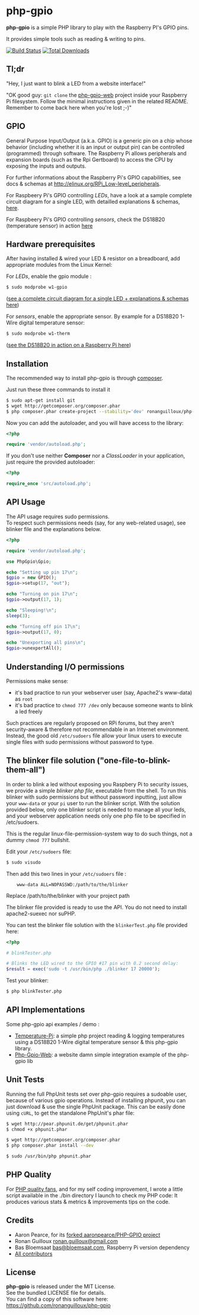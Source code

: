 php-gpio
========


**php-gpio** is a simple PHP library to play with the Raspberry PI's GPIO pins.

It provides simple tools such as reading & writing to pins.

[![Build Status](https://secure.travis-ci.org/ronanguilloux/php-gpio.png?branch=master)](http://travis-ci.org/ronanguilloux/php-gpio)
[![Total Downloads](https://poser.pugx.org/ronanguilloux/php-gpio/downloads.png)](https://packagist.org/packages/ronanguilloux/php-gpio)

Tl;dr
-----

"Hey, I just want to blink a LED from a website interface!"

"OK good guy: `git clone` the [php-gpio-web](https://github.com/ronanguilloux/php-gpio-web) project inside your Raspberry Pi filesystem. 
Follow the minimal instructions given in the related README. Remember to come back here when you're lost ;-)"


GPIO
----

General Purpose Input/Output (a.k.a. GPIO) is a generic pin on a chip whose behavior
(including whether it is an input or output pin) can be controlled (programmed) through software.
The Raspberry Pi allows peripherals and expansion boards (such as the Rpi Gertboard)
to access the CPU by exposing the inputs and outputs.

For further informations about the Raspberry Pi's GPIO capabilities, see docs & schemas at http://elinux.org/RPi_Low-level_peripherals.

For Raspbeery Pi's GPIO controlling *LEDs*, have a look at a sample complete circuit diagram for a single LED,
with detailled explanations & schemas, [here](https://projects.drogon.net/raspberry-pi/gpio-examples/tux-crossing/gpio-examples-1-a-single-led/).

For Raspbeery Pi's GPIO controlling *sensors*, check the DS18B20 (temperature sensor) in action [here](https://github.com/ronanguilloux/temperature-pi)


Hardware prerequisites
----------------------

After having installed & wired your LED & resistor on a breadboard, 
add appropriate modules from the Linux Kernel:

For *LEDs*, enable the gpio module :

``` bash
$ sudo modprobe w1-gpio
```

([see a complete circuit diagram for a single LED + explanations & schemas here](https://projects.drogon.net/raspberry-pi/gpio-examples/tux-crossing/gpio-examples-1-a-single-led/))

For *sensors*, enable the appropriate sensor.
By example for a DS18B20 1-Wire digital temperature sensor:

``` bash
$ sudo modprobe w1-therm
```

([see the DS18B20 in action on a Raspberry Pi here](https://github.com/ronanguilloux/temperature-pi))

Installation
------------

The recommended way to install php-gpio is through [composer](http://getcomposer.org).

Just run these three commands to install it

``` bash
$ sudo apt-get install git
$ wget http://getcomposer.org/composer.phar
$ php composer.phar create-project --stability='dev' ronanguilloux/php-gpio intoYourPath
```

Now you can add the autoloader, and you will have access to the library:

``` php
<?php

require 'vendor/autoload.php';
```

If you don't use neither **Composer** nor a _ClassLoader_ in your application, just require the provided autoloader:

``` php
<?php

require_once 'src/autoload.php';
```


API Usage
---------

The API usage requires sudo permissions.  
To respect such permissions needs (say, for any web-related usage), see blinker file and the explanations below.

``` php
<?php

require 'vendor/autoload.php';

use PhpGpio\Gpio;

echo "Setting up pin 17\n";
$gpio = new GPIO();
$gpio->setup(17, "out");

echo "Turning on pin 17\n";
$gpio->output(17, 1);

echo "Sleeping!\n";
sleep(3);

echo "Turning off pin 17\n";
$gpio->output(17, 0);

echo "Unexporting all pins\n";
$gpio->unexportAll();
```


Understanding I/O permissions
-----------------------------

Permissions make sense:
* it's bad practice to run your webserver user (say, Apache2's www-data) as `root`
* it's bad practice to `chmod 777 /dev` only because someone wants to blink a led freely

Such practices are regularly proposed on RPi forums, but they aren't security-aware 
& therefore not recommendable in an Internet environment.
Instead, the good old `/etc/sudoers` file allow your linux users to execute single files 
with sudo permissions without password to type.


The blinker file solution ("one-file-to-blink-them-all")
--------------------------------------------------------

In order to blink a led without exposing you Raspbery Pi to security issues,
we provide a simple *blinker php file*, executable from the shell.
To run this blinker with sudo permissions but without password inputting,
just allow your `www-data` or your `pi` user to run the blinker script.
With the solution provided below, only one blinker script is needed to manage all your leds,
and your webserver application needs only one php file to be specified in /etc/sudoers.

This is the regular linux-file-permission-system way to do such things, not a dummy `chmod 777` bullshit.

Edit your `/etc/sudoers` file:

``` bash
$ sudo visudo
```

Then add this two lines in your `/etc/sudoers` file :

```
    www-data ALL=NOPASSWD:/path/to/the/blinker
```

Replace /path/to/the/blinker with your project path

The blinker file provided is ready to use the API. You do not need to install apache2-suexec nor suPHP.

You can test the blinker file solution with the `blinkerTest.php` file provided here:

``` php
<?php

# blinkTester.php

# Blinks the LED wired to the GPIO #17 pin with 0.2 second delay:
$result = exec('sudo -t /usr/bin/php ./blinker 17 20000');
```

Test your blinker:

``` bash
$ php blinkTester.php
```


API Implementations
-------------------

Some php-gpio api examples / demo :

* [Temperature-Pi](https://github.com/ronanguilloux/temperature-pi): a simple php project reading & logging temperatures using a DS18B20 1-Wire digital temperature sensor & this php-gpio library.
* [Php-Gpio-Web](https://github.com/ronanguilloux/php-gpio-web): a website damn simple integration example of the php-gpio lib

Unit Tests
----------

Running the full PhpUnit tests set over php-gpio requires a sudoable user, because of various gpio operations.
Instead of installing phpunit, you can just download & use the single PhpUnit package.
This can be easily done using `cURL`, to get the standalone PhpUnit's phar file:

``` bash
$ wget http://pear.phpunit.de/get/phpunit.phar
$ chmod +x phpunit.phar
```
``` bash
$ wget http://getcomposer.org/composer.phar
$ php composer.phar install --dev
```
``` bash
$ sudo /usr/bin/php phpunit.phar
```


PHP Quality
-----------

For [PHP quality fans](http://phpqatools.org), and for my self coding improvement, I wrote a little script available in the ./bin directory I launch to check my PHP code: It produces various stats & metrics & improvements tips on the code.


Credits
-------

* Aaron Pearce, for its [forked aaronpearce/PHP-GPIO project](https://github.com/aaronpearce/PHP-GPIO)
* Ronan Guilloux <ronan.guilloux@gmail.com>
* Bas Bloemsaat <bas@bloemsaat.com>, Raspberry Pi version dependency
* [All contributors](https://github.com/ronanguilloux/php-gpio/contributors)


License
-------

**php-gpio** is released under the MIT License.  
See the bundled LICENSE file for details.  
You can find a copy of this software here: https://github.com/ronanguilloux/php-gpio
